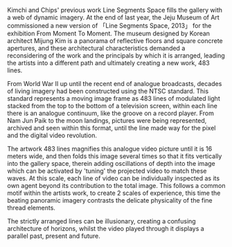 Kimchi and Chips' previous work Line Segments Space fills the gallery with a web of dynamic imagery. At the end of last year, the Jeju Museum of Art commissioned a new version of 「Line Segments Space, 2013」 for the exhibition From Moment To Moment. The museum designed by Korean architect Mijung Kim is a panorama of reflective floors and square concrete apertures, and these architectural characteristics demanded a reconsidering of the work and the principals by which it is arranged, leading the artists into a different path and ultimately creating a new work, 483 lines.
	
From World War II up until the recent end of analogue broadcasts, decades of living imagery had been constructed using the NTSC standard. This standard represents a moving image frame as 483 lines of modulated light stacked from the top to the bottom of a television screen, within each line there is an analogue continuum, like the groove on a record player. From Nam Jun Paik to the moon landings, pictures were being represented, archived and seen within this format, until the line made way for the pixel and the digital video revolution.

The artwork 483 lines magnifies this analogue video picture until it is 16 meters wide, and then folds this image several times so that it fits vertically into the gallery space, therein adding oscillations of depth into the image which can be activated by 'tuning' the projected video to match these waves. At this scale, each line of video can be individually inspected as its own agent beyond its contribution to the total image. This follows a common motif within the artists work, to create 2 scales of experience, this time the beating panoramic imagery contrasts the delicate physicality of the fine thread elements.

The strictly arranged lines can be illusionary, creating a confusing architecture of horizons, whilst the video played through it displays a parallel past, present and future.

